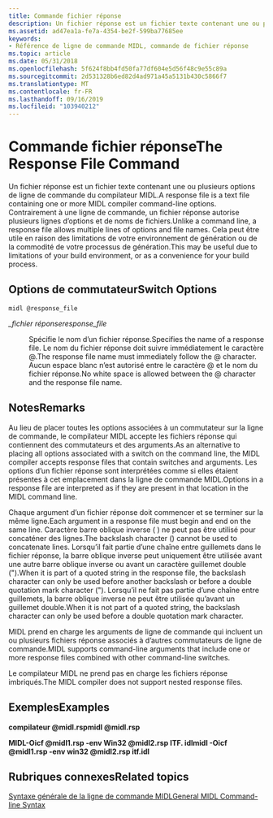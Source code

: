 ```yaml
---
title: Commande fichier réponse
description: Un fichier réponse est un fichier texte contenant une ou plusieurs options de ligne de commande du compilateur MIDL.
ms.assetid: ad47ea1a-fe7a-4354-be2f-599ba77685ee
keywords:
- Référence de ligne de commande MIDL, commande de fichier réponse
ms.topic: article
ms.date: 05/31/2018
ms.openlocfilehash: 5f624f8bb4fd50fa77df604e5d56f48c9e55c89a
ms.sourcegitcommit: 2d531328b6ed82d4ad971a45a5131b430c5866f7
ms.translationtype: MT
ms.contentlocale: fr-FR
ms.lasthandoff: 09/16/2019
ms.locfileid: "103940212"
---
```

# <a name="the-response-file-command"></a><span data-ttu-id="be5ee-104">Commande fichier réponse</span><span class="sxs-lookup"><span data-stu-id="be5ee-104">The Response File Command</span></span>

<span data-ttu-id="be5ee-105">Un fichier réponse est un fichier texte contenant une ou plusieurs options de ligne de commande du compilateur MIDL.</span><span class="sxs-lookup"><span data-stu-id="be5ee-105">A response file is a text file containing one or more MIDL compiler command-line options.</span></span> <span data-ttu-id="be5ee-106">Contrairement à une ligne de commande, un fichier réponse autorise plusieurs lignes d’options et de noms de fichiers.</span><span class="sxs-lookup"><span data-stu-id="be5ee-106">Unlike a command line, a response file allows multiple lines of options and file names.</span></span> <span data-ttu-id="be5ee-107">Cela peut être utile en raison des limitations de votre environnement de génération ou de la commodité de votre processus de génération.</span><span class="sxs-lookup"><span data-stu-id="be5ee-107">This may be useful due to limitations of your build environment, or as a convenience for your build process.</span></span>

## <a name="switch-options"></a><span data-ttu-id="be5ee-108">Options de commutateur</span><span class="sxs-lookup"><span data-stu-id="be5ee-108">Switch Options</span></span>

``` syntax
midl @response_file
```

<dl> <dt>

<span data-ttu-id="be5ee-109"><span id="response_file"></span><span id="RESPONSE_FILE"></span>*\_fichier réponse*</span><span class="sxs-lookup"><span data-stu-id="be5ee-109"><span id="response_file"></span><span id="RESPONSE_FILE"></span>*response\_file*</span></span>
</dt> <dd>

<span data-ttu-id="be5ee-110">Spécifie le nom d’un fichier réponse.</span><span class="sxs-lookup"><span data-stu-id="be5ee-110">Specifies the name of a response file.</span></span> <span data-ttu-id="be5ee-111">Le nom du fichier réponse doit suivre immédiatement le caractère @.</span><span class="sxs-lookup"><span data-stu-id="be5ee-111">The response file name must immediately follow the @ character.</span></span> <span data-ttu-id="be5ee-112">Aucun espace blanc n’est autorisé entre le caractère @ et le nom du fichier réponse.</span><span class="sxs-lookup"><span data-stu-id="be5ee-112">No white space is allowed between the @ character and the response file name.</span></span>

</dd> </dl>

## <a name="remarks"></a><span data-ttu-id="be5ee-113">Notes</span><span class="sxs-lookup"><span data-stu-id="be5ee-113">Remarks</span></span>

<span data-ttu-id="be5ee-114">Au lieu de placer toutes les options associées à un commutateur sur la ligne de commande, le compilateur MIDL accepte les fichiers réponse qui contiennent des commutateurs et des arguments.</span><span class="sxs-lookup"><span data-stu-id="be5ee-114">As an alternative to placing all options associated with a switch on the command line, the MIDL compiler accepts response files that contain switches and arguments.</span></span> <span data-ttu-id="be5ee-115">Les options d’un fichier réponse sont interprétées comme si elles étaient présentes à cet emplacement dans la ligne de commande MIDL.</span><span class="sxs-lookup"><span data-stu-id="be5ee-115">Options in a response file are interpreted as if they are present in that location in the MIDL command line.</span></span>

<span data-ttu-id="be5ee-116">Chaque argument d’un fichier réponse doit commencer et se terminer sur la même ligne.</span><span class="sxs-lookup"><span data-stu-id="be5ee-116">Each argument in a response file must begin and end on the same line.</span></span> <span data-ttu-id="be5ee-117">Caractère barre oblique inverse ( \) ne peut pas être utilisé pour concaténer des lignes.</span><span class="sxs-lookup"><span data-stu-id="be5ee-117">The backslash character (\) cannot be used to concatenate lines.</span></span> <span data-ttu-id="be5ee-118">Lorsqu’il fait partie d’une chaîne entre guillemets dans le fichier réponse, la barre oblique inverse peut uniquement être utilisée avant une autre barre oblique inverse ou avant un caractère guillemet double (").</span><span class="sxs-lookup"><span data-stu-id="be5ee-118">When it is part of a quoted string in the response file, the backslash character can only be used before another backslash or before a double quotation mark character (").</span></span> <span data-ttu-id="be5ee-119">Lorsqu’il ne fait pas partie d’une chaîne entre guillemets, la barre oblique inverse ne peut être utilisée qu’avant un guillemet double.</span><span class="sxs-lookup"><span data-stu-id="be5ee-119">When it is not part of a quoted string, the backslash character can only be used before a double quotation mark character.</span></span>

<span data-ttu-id="be5ee-120">MIDL prend en charge les arguments de ligne de commande qui incluent un ou plusieurs fichiers réponse associés à d’autres commutateurs de ligne de commande.</span><span class="sxs-lookup"><span data-stu-id="be5ee-120">MIDL supports command-line arguments that include one or more response files combined with other command-line switches.</span></span>

<span data-ttu-id="be5ee-121">Le compilateur MIDL ne prend pas en charge les fichiers réponse imbriqués.</span><span class="sxs-lookup"><span data-stu-id="be5ee-121">The MIDL compiler does not support nested response files.</span></span>

## <a name="examples"></a><span data-ttu-id="be5ee-122">Exemples</span><span class="sxs-lookup"><span data-stu-id="be5ee-122">Examples</span></span>

<span data-ttu-id="be5ee-123">**compilateur @midl.rsp**</span><span class="sxs-lookup"><span data-stu-id="be5ee-123">**midl @midl.rsp**</span></span>

<span data-ttu-id="be5ee-124">**MIDL-Oicf @midl1.rsp -env Win32 @midl2.rsp ITF. idl**</span><span class="sxs-lookup"><span data-stu-id="be5ee-124">**midl -Oicf @midl1.rsp -env win32 @midl2.rsp itf.idl**</span></span>

## <a name="related-topics"></a><span data-ttu-id="be5ee-125">Rubriques connexes</span><span class="sxs-lookup"><span data-stu-id="be5ee-125">Related topics</span></span>

<dl> <dt>

[<span data-ttu-id="be5ee-126">Syntaxe générale de la ligne de commande MIDL</span><span class="sxs-lookup"><span data-stu-id="be5ee-126">General MIDL Command-line Syntax</span></span>](general-midl-command-line-syntax.md)
</dt> </dl>

 

 




